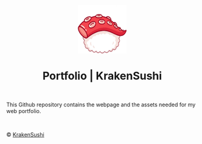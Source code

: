 <p align="center">
    <img src="assets/imgs/krakensushi.png" width="128" height="128" class="d-inline-block align-top"><br>
</p>       
 <h1 align="center">Portfolio | KrakenSushi</h1>
<br>

<p>This Github repository contains the webpage and the assets needed for my web portfolio.</p>
<br>
<p>&copy <a href="https://github.com/KrakenSushi">KrakenSushi</a></p>
